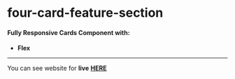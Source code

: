 # four-card-feature-section

#### __Fully Responsive Cards Component__ with: <br>
+  __Flex__
___
You can see website for __live__ [__HERE__](https://shakurt.github.io/four-card-feature-section/)
